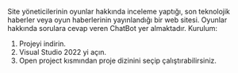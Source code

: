 Site yöneticilerinin oyunlar hakkında inceleme yaptığı, son teknolojik haberler veya oyun haberlerinin yayınlandığı bir web sitesi. Oyunlar hakkında sorulara cevap veren ChatBot yer almaktadır.
Kurulum:
1. Projeyi indirin.
2. Visual Studio 2022 yi açın.
3. Open project kısmından proje dizinini seçip çalıştırabilirsiniz.

